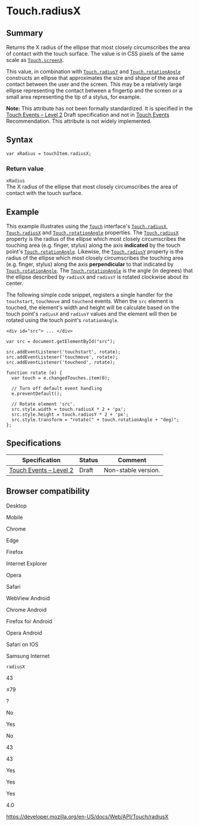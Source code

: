 Touch.radiusX
=============

Summary
-------

Returns the X radius of the ellipse that most closely circumscribes the area of contact with the touch surface. The value is in CSS pixels of the same scale as [`Touch.screenX`](screenx).

This value, in combination with [`Touch.radiusY`](radiusy) and [`Touch.rotationAngle`](rotationangle) constructs an ellipse that approximates the size and shape of the area of contact between the user and the screen. This may be a relatively large ellipse representing the contact between a fingertip and the screen or a small area representing the tip of a stylus, for example.

**Note:** This attribute has *not* been formally standardized. It is specified in the [Touch Events – Level 2](https://w3c.github.io/touch-events/) <span class="spec-draft">Draft</span> specification and not in [Touch Events](https://www.w3.org/TR/touch-events/) <span class="spec-rec">Recommendation</span>. This attribute is not widely implemented.

Syntax
------

    var xRadius = touchItem.radiusX;

### Return value

`xRadius`  
The X radius of the ellipse that most closely circumscribes the area of contact with the touch surface.

Example
-------

This example illustrates using the [`Touch`](../touch) interface's [`Touch.radiusX`](radiusx), [`Touch.radiusX`](radiusx) and [`Touch.rotationAngle`](rotationangle) properties. The [`Touch.radiusX`](radiusx) property is the radius of the ellipse which most closely circumscribes the touching area (e.g. finger, stylus) along the axis **indicated** by the touch point's [`Touch.rotationAngle`](rotationangle). Likewise, the [`Touch.radiusY`](radiusy) property is the radius of the ellipse which most closely circumscribes the touching area (e.g. finger, stylus) along the axis **perpendicular** to that indicated by [`Touch.rotationAngle`](rotationangle). The [`Touch.rotationAngle`](rotationangle) is the angle (in degrees) that the ellipse described by `radiusX` and `radiusY` is rotated clockwise about its center.

The following simple code snippet, registers a single handler for the `touchstart`, `touchmove` and `touchend` events. When the `src` element is touched, the element's width and height will be calculate based on the touch point's `radiusX` and `radiusY` values and the element will then be rotated using the touch point's `rotationAngle`.

    <div id="src"> ... </div>

    var src = document.getElementById("src");

    src.addEventListener('touchstart', rotate);
    src.addEventListener('touchmove', rotate);
    src.addEventListener('touchend', rotate);

    function rotate (e) {
      var touch = e.changedTouches.item(0);

      // Turn off default event handling
      e.preventDefault();

      // Rotate element 'src'.
      src.style.width = touch.radiusX * 2 + 'px';
      src.style.height = touch.radiusY * 2 + 'px';
      src.style.transform = "rotate(" + touch.rotationAngle + "deg)";
    };

Specifications
--------------

<table><thead><tr class="header"><th>Specification</th><th>Status</th><th>Comment</th></tr></thead><tbody><tr class="odd"><td><a href="https://w3c.github.io/touch-events/#dom-touch-radiusx">Touch Events – Level 2</a></td><td><span class="spec-draft">Draft</span></td><td>Non-stable version.</td></tr></tbody></table>

Browser compatibility
---------------------

Desktop

Mobile

Chrome

Edge

Firefox

Internet Explorer

Opera

Safari

WebView Android

Chrome Android

Firefox for Android

Opera Android

Safari on IOS

Samsung Internet

`radiusX`

43

≤79

?

No

Yes

No

43

43

Yes

Yes

Yes

4.0

<a href="https://developer.mozilla.org/en-US/docs/Web/API/Touch/radiusX" class="_attribution-link">https://developer.mozilla.org/en-US/docs/Web/API/Touch/radiusX</a>
